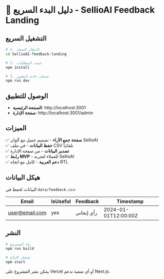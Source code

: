 # 🚀 دليل البدء السريع - SellioAI Feedback Landing

## التشغيل السريع

```bash
# 1. الانتقال للمجلد
cd SellioAI-feedback-landing

# 2. تثبيت المتطلبات
npm install

# 3. تشغيل خادم التطوير
npm run dev
```

## الوصول للتطبيق

- **الصفحة الرئيسية**: http://localhost:3001
- **صفحة الإدارة**: http://localhost:3001/admin

## الميزات

✅ **صفحة جمع الآراء** - تصميم جميل مع ألوان SellioAI  
✅ **حفظ البيانات** - في ملف CSV تلقائياً  
✅ **تصدير البيانات** - من صفحة الإدارة  
✅ **رابط MVP** - للعملاء لتجربة SellioAI  
✅ **دعم العربية** - كامل مع اتجاه RTL

## هيكل البيانات

البيانات تُحفظ في `data/feedback.csv`:

| Email          | IsUseful | Feedback   | Timestamp            |
| -------------- | -------- | ---------- | -------------------- |
| user@email.com | yes      | رأي إيجابي | 2024-01-01T12:00:00Z |

## النشر

```bash
# بناء المشروع
npm run build

# تشغيل الإنتاج
npm start
```

يمكن نشر المشروع على Vercel أو أي منصة تدعم Next.js.
